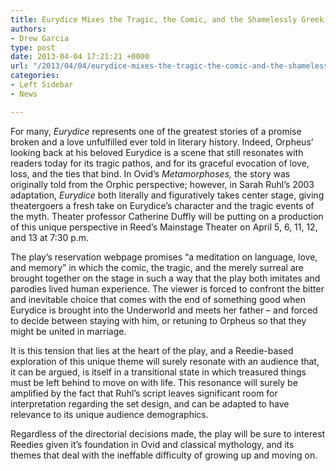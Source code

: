 ```yaml
---
title: Eurydice Mixes the Tragic, the Comic, and the Shamelessly Greek
authors:
- Drew Garcia
type: post
date: 2013-04-04 17:21:21 +0000
url: "/2013/04/04/eurydice-mixes-the-tragic-the-comic-and-the-shamelessly-greek/"
categories:
- Left Sidebar
- News

---
```

For many, _Eurydice_ represents one of the greatest stories of a promise broken and a love unfulfilled ever told in literary history. Indeed, Orpheus’ looking back at his beloved Eurydice is a scene that still resonates with readers today for its tragic pathos, and for its graceful evocation of love, loss, and the ties that bind. In Ovid’s _Metamorphoses,_ the story was originally told from the Orphic perspective; however, in Sarah Ruhl’s 2003 adaptation, _Eurydice_ both literally and figuratively takes center stage, giving theatergoers a fresh take on Eurydice’s character and the tragic events of the myth. Theater professor Catherine Duffly will be putting on a production of this unique perspective in Reed’s Mainstage Theater on April 5, 6, 11, 12, and 13 at 7:30 p.m.

The play’s reservation webpage promises “a meditation on language, love, and memory” in which the comic, the tragic, and the merely surreal are brought together on the stage in such a way that the play both imitates and parodies lived human experience. The viewer is forced to confront the bitter and inevitable choice that comes with the end of something good when Eurydice is brought into the Underworld and meets her father &#8211; and forced to decide between staying with him, or retuning to Orpheus so that they might be united in marriage.

It is this tension that lies at the heart of the play, and a Reedie-based exploration of this unique theme will surely resonate with an audience that, it can be argued, is itself in a transitional state in which treasured things must be left behind to move on with life. This resonance will surely be amplified by the fact that Ruhl’s script leaves significant room for interpretation regarding the set design, and can be adapted to have relevance to its unique audience demographics.

Regardless of the directorial decisions made, the play will be sure to interest Reedies given it’s foundation in Ovid and classical mythology, and its themes that deal with the ineffable difficulty of growing up and moving on.